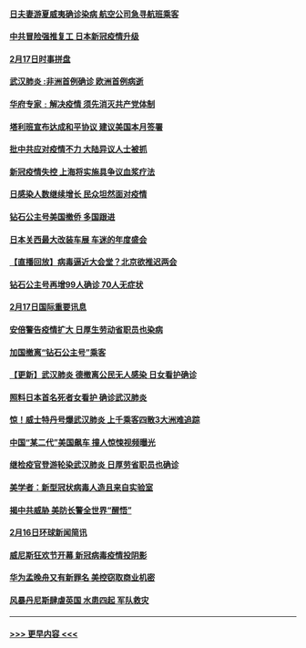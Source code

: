 #### [日夫妻游夏威夷确诊染病 航空公司急寻航班乘客](../pages/prog202/a102779682.md?t=02181232) 
#### [中共冒险强推复工 日本新冠疫情升级](../pages/prog202/a102779494.md?t=02181232) 
#### [2月17日时事拼盘](../pages/prog202/a102779490.md?t=02181232) 
#### [武汉肺炎 :非洲首例确诊 欧洲首例病逝](../pages/prog202/a102779451.md?t=02181232) 
#### [华府专家﹕解决疫情 须先消灭共产党体制](../pages/prog202/a102779428.md?t=02181232) 
#### [塔利班宣布达成和平协议 建议美国本月签署](../pages/prog202/a102779352.md?t=02181232) 
#### [批中共应对疫情不力 大陆异议人士被抓](../pages/prog202/a102779328.md?t=02181232) 
#### [新冠疫情失控 上海将实施具争议血浆疗法](../pages/prog202/a102779320.md?t=02181232) 
#### [日感染人数继续增长 民众坦然面对疫情](../pages/prog202/a102779309.md?t=02181232) 
#### [钻石公主号美国撤侨 多国跟进](../pages/prog202/a102779307.md?t=02181232) 
#### [日本关西最大改装车展 车迷的年度盛会](../pages/prog202/a102779263.md?t=02181232) 
#### [【直播回放】病毒逼近大会堂？北京欲推迟两会](../pages/prog202/a102779191.md?t=02181232) 
#### [钻石公主号再增99人确诊 70人无症状](../pages/prog202/a102779137.md?t=02181232) 
#### [2月17日国际重要讯息](../pages/prog202/a102779069.md?t=02181232) 
#### [安倍警告疫情扩大 日厚生劳动省职员也染病](../pages/prog202/a102779077.md?t=02181232) 
#### [加国撤离“钻石公主号”乘客](../pages/prog202/a102779071.md?t=02181232) 
#### [【更新】武汉肺炎 德撤离公民无人感染 日女看护确诊](../pages/prog202/a102770740.md?t=02181232) 
#### [照料日本首名死者女看护 确诊武汉肺炎](../pages/prog202/a102778947.md?t=02181232) 
#### [惊！威士特丹号爆武汉肺炎 上千乘客四散3大洲难追踪](../pages/prog202/a102778921.md?t=02181232) 
#### [中国“某二代”美国飙车 撞人惊悚视频曝光](../pages/prog202/a102778919.md?t=02181232) 
#### [继检疫官登游轮染武汉肺炎 日厚劳省职员也确诊](../pages/prog202/a102778913.md?t=02181232) 
#### [美学者：新型冠状病毒人造且来自实验室](../pages/prog202/a102778911.md?t=02181232) 
#### [揭中共威胁 美防长警全世界“醒悟”](../pages/prog202/a102778738.md?t=02181232) 
#### [2月16日环球新闻简讯](../pages/prog202/a102778702.md?t=02181232) 
#### [威尼斯狂欢节开幕 新冠病毒疫情投阴影](../pages/prog202/a102778707.md?t=02181232) 
#### [华为孟晚舟又有新罪名 美控窃取商业机密](../pages/prog202/a102778677.md?t=02181232) 
#### [风暴丹尼斯肆虐英国 水患四起 军队救灾](../pages/prog202/a102778679.md?t=02181232) 

----
#### [ >>> 更早内容 <<< ](../indexes/prog202-earlier.md)
